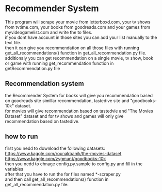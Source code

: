 # Recommender System
This program will scrape your movie from letterboxd.com, your tv shows from tvtime.com, your books from goodreads.com and your games from myvideogamelist.com and write the to files.<br />
if you dont have account in those sites you can add your list manually to the text file.<br />
then it can give you recommendation on all those files with running get_all_recommendations() function in get_all_recommendation.py file.<br />
additionaly you can get recommendation on a single movie, tv show, book or game with running get_recommendation function in getRecommendation.py file<br />

## Recommendation system
the Recommender System for books will give you recommendation based on goodreads site simillar recommendation, tastedive site and "goodbooks-10k" dataset.<br />
for movies will give recommendation based on tastedvie and "The Movies Dataset" dataset and for tv shows and games will only give recommendation based on tastedive.<br />

## how to run
first you nedd to download the following datasets:<br />
https://www.kaggle.com/rounakbanik/the-movies-dataset<br />
https://www.kaggle.com/zygmunt/goodbooks-10k<br />
then you nedd to chnage config.py.sample to config.py and fill in the variables<br />
after that you have to run the for files named *-scraper.py<br />
and then call get_all_recommendations() function in get_all_recommendation.py file.<br />

